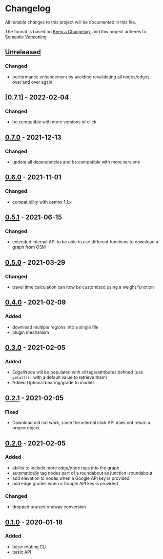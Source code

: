 # Changelog

All notable changes to this project will be documented in this file.

The format is based on [Keep a Changelog](https://keepachangelog.com/en/1.0.0/),
and this project adheres to [Semantic Versioning](https://semver.org/spec/v2.0.0.html).

## [Unreleased]

### Changed

* performance enhancement by avoiding revalidating all nodes/edges over and over again

## [0.7.1] - 2022-02-04

### Changed

* be compatible with more versions of click


## [0.7.0] - 2021-12-13

### Changed

* update all dependencies and be compatible with more versions

## [0.6.0] - 2021-11-01


### Changed

* compatibility with osmnx 1.1.x

## [0.5.1] - 2021-06-15

### Changed

* extended internal API to be able to use different functions to download a graph from OSM

## [0.5.0] - 2021-03-29

### Changed

* travel time calculation can now be customized using a weight function

## [0.4.0] - 2021-02-09

### Added

* download multiple regions into a single file
* plugin mechanism 

## [0.3.0] - 2021-02-05

### Added

* Edge/Node will be populated with all tags/attributes defined (use `getattr()` with a default value to retrieve them)
* Added Optional bearing/grade to models

## [0.2.1] - 2021-02-05

### Fixed

* Download did not work, since the internal click API does not return a proper object

## [0.2.0] - 2021-02-05

### Added

* ability to include more edge/node tags into the graph
* automatically tag nodes part of a roundabout as junction=roundabout
* add elevation to nodes when a Google API key is provided
* add edge grades when a Google API key is provided

### Changed

* dropped unused oneway conversion

## [0.1.0] - 2020-01-18

### Added

* basic routing CLI
* basic API

[Unreleased]: https://github.com/escaped/routor/compare/0.7.0...HEAD
[0.7.0]: https://github.com/escaped/routor/compare/0.6.0...0.7.0
[0.6.0]: https://github.com/escaped/routor/compare/0.5.1...0.6.0
[0.5.1]: https://github.com/escaped/routor/compare/0.5.0...0.5.1
[0.5.0]: https://github.com/escaped/routor/compare/0.4.0...0.5.0
[0.4.0]: https://github.com/escaped/routor/compare/0.3.0...0.4.0
[0.3.0]: https://github.com/escaped/routor/compare/0.2.1...0.3.0
[0.2.1]: https://github.com/escaped/routor/compare/0.2.0...0.2.1
[0.2.0]: https://github.com/escaped/routor/compare/0.1.0...0.2.0
[0.1.0]: https://github.com/escaped/routor/tree/0.1.0
